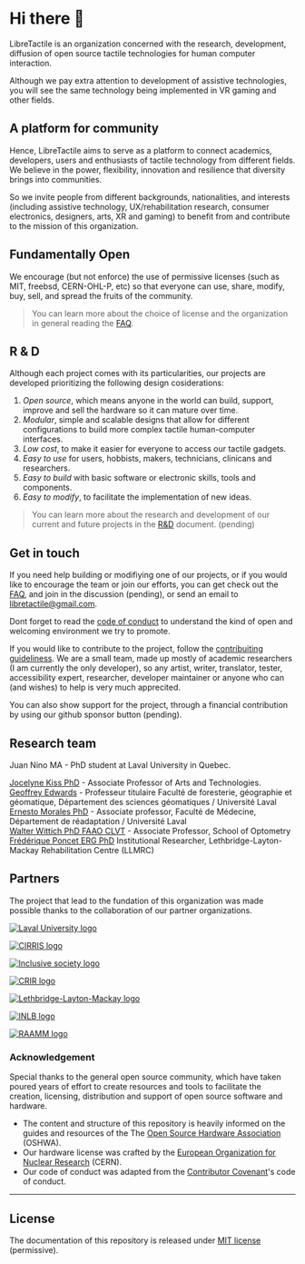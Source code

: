 # Hi there 👋

LibreTactile is an organization concerned with the research, development, diffusion of open source tactile technologies for human computer interaction.

Although we pay extra attention to development of assistive technologies, you will see the same technology being implemented in VR gaming and other fields.

## A platform for community

Hence, LibreTactile aims to serve as a platform to connect academics, developers, users and enthusiasts of tactile technology from different fields. We believe in the power, flexibility, innovation and resilience that diversity brings into communities.

So we invite people from different backgrounds, nationalities, and interests (including assistive technology, UX/rehabilitation research, consumer electronics, designers, arts, XR and gaming) to benefit from and contribute to the mission of this organization.

## Fundamentally Open

We encourage (but not enforce) the use of permissive licenses (such as MIT, freebsd, CERN-OHL-P, etc) so that everyone can use, share, modify, buy, sell, and spread the fruits of the community.

> You can learn more about the choice of license and the organization in general reading the [FAQ](../docs/faq.md).

## R & D

Although each project comes with its particularities, our projects are developed prioritizing the following design cosiderations:

1. _Open source_, which means anyone in the world can build, support, improve and sell the hardware so it can mature over time.
2. _Modular_, simple and scalable designs that allow for different configurations to build more complex tactile human-computer interfaces.
3. _Low cost_, to make it easier for everyone to access our tactile gadgets.
4. _Easy to use_ for users, hobbists, makers, technicians, clinicans and researchers.
5. _Easy to build_ with basic software or electronic skills, tools and components.
6. _Easy to modify_, to facilitate the implementation of new ideas.

> You can learn more about the research and development of our current and future projects in the [R&D](../docs/R-and-D.MD) document. (pending)

## Get in touch

If you need help building or modifiying one of our projects, or if you would like to encourage the team or join our efforts, you can get check out the [FAQ](../docs/faq.md), and join in the discussion (pending), or send an email to [libretactile@gmail.com](mailto:libretactile@gmail.com).

<!-- TODO:  manage discussions for organization and specific repos ...-->

Dont forget to read the [code of conduct](../docs/code_of_conduct.md) to understand the kind of open and welcoming environment we try to promote.

If you would like to contribute to the project, follow the [contribuiting guideliness](../docs/contribuiting.md).
We are a small team, made up mostly of academic researchers (I am currently the only developer), so any artist, writer, translator, tester, accessibility expert, researcher, developer maintainer or anyone who can (and wishes) to help is very much apprecited.

You can also show support for the project, through a financial contribution by using our github sponsor button (pending).

<!-- TODO:  add sponsor button, or something like that ...-->

## Research team

Juan Nino MA - PhD student at Laval University in Quebec.

<!-- TODO:  Add my portfolio-->

[Jocelyne Kiss PhD](https://www.design.ulaval.ca/personnel/professeurs/jocelyne-kiss) - Associate Professor of Arts and Technologies.  
[Geoffrey Edwards](https://www.scg.ulaval.ca/geoffrey-edwards) - Professeur titulaire Faculté de foresterie, géographie et géomatique, Département des sciences géomatiques / Université Laval  
[Ernesto Morales PhD](https://www.cirris.ulaval.ca/en/researchers/ernesto-morales/) - Associate professor, Faculté de Médecine, Département de réadaptation / Université Laval  
[Walter Wittich PhD FAAO CLVT](https://www.opto.umontreal.ca/wittichlab/en/index.html) - Associate Professor, School of Optometry  
[Frédérique Poncet ERG PhD](https://crir.ca/en/member/frederique-poncet-erg-ph-d/) Institutional Researcher, Lethbridge-Layton-Mackay Rehabilitation Centre (LLMRC)

## Partners

The project that lead to the fundation of this organization was made possible thanks to the collaboration of our partner organizations.

<!-- TODO:  Fix logo size ... by adding a local screenshot of the image to this repo ;  also add link to repo of the mentioned project-->

[![Laval University logo](https://authentification.ulaval.ca/assets/svg/logo-universite-laval.svg "Laval University")](https://www.ulaval.ca/en)

[![CIRRIS logo](https://www.cirris.ulaval.ca/wp-content/themes/cirris/assets/images/logo-cirris.png "CIRRIS")](https://www.cirris.ulaval.ca/)

[![Inclusive society logo](https://societeinclusive.ca/wp-content/themes/wp-bootstrap-socinc/images/logo_en.png "Inclusive society")](https://societeinclusive.ca/en/socinc/vers-une-societe-quebecoise-plus-inclusive/)

[![CRIR logo](https://crir.ca/wp-content/themes/ekloweb/img/logo_crir.svg "CRIR")](https://crir.ca/en/)

[![Lethbridge-Layton-Mackay logo](https://www.llmrc.ca/typo3conf/ext/tm_core/Resources/Public/images/crllm.png "CLethbridge-Layton-Mackay")](https://www.llmrc.ca/)

[![INLB logo](https://raamm.org/wp-content/uploads/2019/06/Institut-Nazareth-Louis-Braille-300x162.png "INLB")](https://www.santemonteregie.qc.ca/en/node/2134)

[![RAAMM logo](https://raamm.org/wp-content/themes/raamm/img/logo-raamm.svg "RAAMM")](https://raamm.org/)

### Acknowledgement

Special thanks to the general open source community, which have taken poured years of effort to create resources and tools to facilitate the creation, licensing, distribution and support of open source software and hardware.

- The content and structure of this repository is heavily informed on the guides and resources of the The [Open Source Hardware Association](https://www.oshwa.org/) (OSHWA).
- Our hardware license was crafted by the [European Organization for Nuclear Research](https://home.cern/) (CERN).
- Our code of conduct was adapted from the [Contributor Covenant](https://www.contributor-covenant.org/)'s code of conduct.

---

## License

The documentation of this repository is released under [MIT license](../LICENSE) (permissive).

